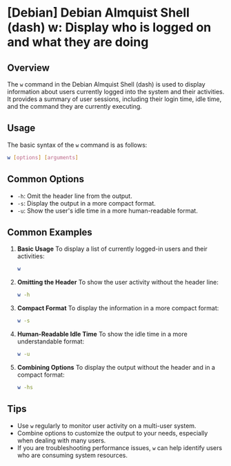 # [Debian] Debian Almquist Shell (dash) w: Display who is logged on and what they are doing

## Overview
The `w` command in the Debian Almquist Shell (dash) is used to display information about users currently logged into the system and their activities. It provides a summary of user sessions, including their login time, idle time, and the command they are currently executing.

## Usage
The basic syntax of the `w` command is as follows:

```bash
w [options] [arguments]
```

## Common Options
- `-h`: Omit the header line from the output.
- `-s`: Display the output in a more compact format.
- `-u`: Show the user's idle time in a more human-readable format.

## Common Examples

1. **Basic Usage**
   To display a list of currently logged-in users and their activities:
   ```bash
   w
   ```

2. **Omitting the Header**
   To show the user activity without the header line:
   ```bash
   w -h
   ```

3. **Compact Format**
   To display the information in a more compact format:
   ```bash
   w -s
   ```

4. **Human-Readable Idle Time**
   To show the idle time in a more understandable format:
   ```bash
   w -u
   ```

5. **Combining Options**
   To display the output without the header and in a compact format:
   ```bash
   w -hs
   ```

## Tips
- Use `w` regularly to monitor user activity on a multi-user system.
- Combine options to customize the output to your needs, especially when dealing with many users.
- If you are troubleshooting performance issues, `w` can help identify users who are consuming system resources.